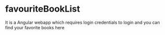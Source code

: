 # favouriteBookList
It is a Angular webapp which requires login credentials to login and you can find your favorite books here 
